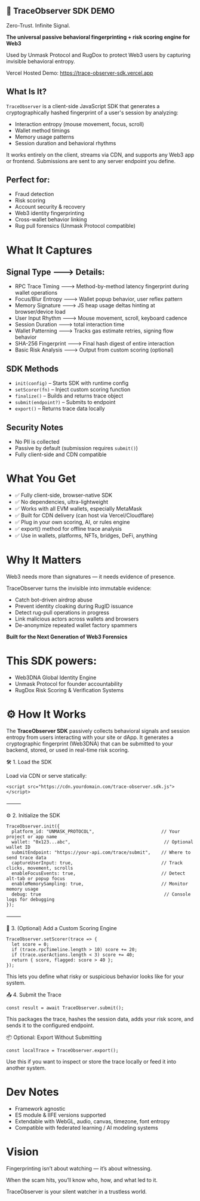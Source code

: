 
## 🧬 TraceObserver SDK DEMO

Zero-Trust. Infinite Signal.

**The universal passive behavioral fingerprinting + risk scoring engine for Web3**

Used by Unmask Protocol and RugDox to protect Web3 users by capturing invisible behavioral entropy.

Vercel Hosted Demo:  https://trace-observer-sdk.vercel.app



## What Is It?

`TraceObserver` is a client-side JavaScript SDK that generates a cryptographically hashed fingerprint of a user's session by analyzing:

- Interaction entropy (mouse movement, focus, scroll)
- Wallet method timings
- Memory usage patterns
- Session duration and behavioral rhythms

It works entirely on the client, streams via CDN, and supports any Web3 app or frontend. Submissions are sent to any server endpoint you define.



## Perfect for:
- Fraud detection
- Risk scoring
- Account security & recovery
- Web3 identity fingerprinting
- Cross-wallet behavior linking
- Rug pull forensics (Unmask Protocol compatible)



# What It Captures

## Signal Type ---> Details:
-  RPC Trace Timing	    --->   Method-by-method latency fingerprint during wallet operations
-  Focus/Blur Entropy	  --->   Wallet popup behavior, user reflex pattern
-  Memory Signature	    --->   JS heap usage deltas hinting at browser/device load
-  User Input Rhythm    --->	 Mouse movement, scroll, keyboard cadence
-  Session Duration     --->   total interaction time
-  Wallet Patterning	  --->   Tracks gas estimate retries, signing flow behavior
-  SHA-256 Fingerprint  --->   Final hash digest of entire interaction
-  Basic Risk Analysis  --->   Output from custom scoring (optional)



## SDK Methods

- `init(config)` – Starts SDK with runtime config
- `setScorer(fn)` – Inject custom scoring function
- `finalize()` – Builds and returns trace object
- `submit(endpoint?)` – Submits to endpoint
- `export()` – Returns trace data locally



## Security Notes

- No PII is collected
- Passive by default (submission requires `submit()`)
- Fully client-side and CDN compatible



# What You Get

- ✅ Fully client-side, browser-native SDK
- ✅ No dependencies, ultra-lightweight
- ✅ Works with all EVM wallets, especially MetaMask
- ✅ Built for CDN delivery (can host via Vercel/Cloudflare)
- ✅ Plug in your own scoring, AI, or rules engine
- ✅ export() method for offline trace analysis
- ✅ Use in wallets, platforms, NFTs, bridges, DeFi, anything



# Why It Matters

Web3 needs more than signatures — it needs evidence of presence.

TraceObserver turns the invisible into immutable evidence:
- Catch bot-driven airdrop abuse
- Prevent identity cloaking during RugID issuance
- Detect rug-pull operations in progress
- Link malicious actors across wallets and browsers
- De-anonymize repeated wallet factory spammers



**Built for the Next Generation of Web3 Forensics**

# This SDK powers:
- Web3DNA Global Identity Engine
- Unmask Protocol for founder accountability
- RugDox Risk Scoring & Verification Systems



# ⚙️ How It Works

The **TraceObserver SDK** passively collects behavioral signals and session entropy from users interacting with your site or dApp. It generates a cryptographic fingerprint (Web3DNA) that can be submitted to your backend, stored, or used in real-time risk scoring.



🛠️ 1. Load the SDK

Load via CDN or serve statically:

```
<script src="https://cdn.yourdomain.com/trace-observer.sdk.js"></script>
```



⸻

⚙️ 2. Initialize the SDK

```
TraceObserver.init({
  platform_id: "UNMASK_PROTOCOL",                         // Your project or app name
  wallet: "0x123...abc",                                   // Optional wallet ID
  submitEndpoint: "https://your-api.com/trace/submit",    // Where to send trace data
  captureUserInput: true,                                 // Track clicks, movement, scrolls
  enableFocusEvents: true,                                // Detect alt-tab or popup focus
  enableMemorySampling: true,                             // Monitor memory usage
  debug: true                                              // Console logs for debugging
});
```


⸻

🧠 3. (Optional) Add a Custom Scoring Engine

```
TraceObserver.setScorer(trace => {
  let score = 0;
  if (trace.rpcTimeline.length > 10) score += 20;
  if (trace.userActions.length < 3) score += 40;
  return { score, flagged: score > 40 };
});
```

This lets you define what risky or suspicious behavior looks like for your system.



📤 4. Submit the Trace

```
const result = await TraceObserver.submit();
```
This packages the trace, hashes the session data, adds your risk score, and sends it to the configured endpoint.



📦 Optional: Export Without Submitting

```
const localTrace = TraceObserver.export();
```
Use this if you want to inspect or store the trace locally or feed it into another system.



# Dev Notes
- Framework agnostic
- ES module & IIFE versions supported
- Extendable with WebGL, audio, canvas, timezone, font entropy
- Compatible with federated learning / AI modeling systems


#  Vision

Fingerprinting isn’t about watching — it’s about witnessing.

When the scam hits, you’ll know who, how, and what led to it.

TraceObserver is your silent watcher in a trustless world.


